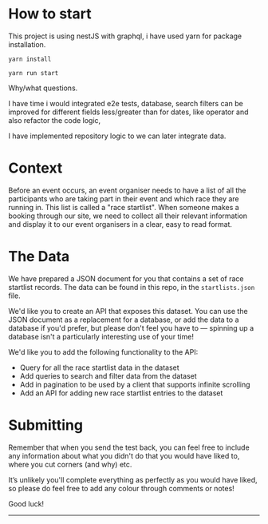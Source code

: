 # How to start

This project is using nestJS with graphql, i have used yarn for package installation.

`yarn install`

`yarn run start`


Why/what questions.

I have time i would integrated e2e tests, database, search filters can be improved for different fields less/greater than for dates, like operator and also refactor the code logic,

I have implemented repository logic to we can later integrate data.

# Context

Before an event occurs, an event organiser needs to have a list of all the participants who are taking part in their event and which race they are running in. This list is called a "race startlist".
When someone makes a booking through our site, we need to collect all their relevant information and display it to our event organisers in a clear, easy to read format.

# The Data

We have prepared a JSON document for you that contains a set of race startlist records. The data can be found in this repo, in the `startlists.json` file.

We'd like you to create an API that exposes this dataset. You can use the JSON document as a replacement for a database, or add the data to a database if you'd prefer, but please don't feel you have to — spinning up a database isn't a particularly interesting use of your time!

We'd like you to add the following functionality to the API:

- Query for all the race startlist data in the dataset
- Add queries to search and filter data from the dataset
- Add in pagination to be used by a client that supports infinite scrolling
- Add an API for adding new race startlist entries to the dataset

# Submitting

Remember that when you send the test back, you can feel free to include any information about what you didn't do that you would have liked to, where you cut corners (and why) etc.

It’s unlikely you'll complete everything as perfectly as you would have liked, so please do feel free to add any colour through comments or notes!

Good luck!

---------------
